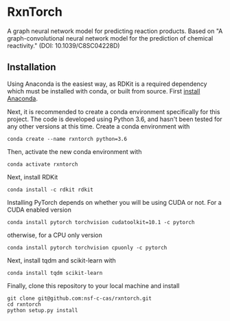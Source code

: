 # RxnTorch

A graph neural network model for predicting reaction products. Based on "A graph-convolutional neural network model for the prediction of chemical reactivity." (DOI: 10.1039/C8SC04228D) 

## Installation

Using Anaconda is the easiest way, as RDKit is a required dependency which must be installed with conda, or built from source. First [install Anaconda](https://docs.anaconda.com/anaconda/install/). 

Next, it is recommended to create a conda environment specifically for this project. The code is developed using Python 3.6, and hasn't been tested for any other versions at this time. Create a conda environment with
```
conda create --name rxntorch python=3.6
```
Then, activate the new conda environment with
```
conda activate rxntorch
```
Next, install RDKit
```
conda install -c rdkit rdkit 
```
Installing PyTorch depends on whether you will be using CUDA or not. For a CUDA enabled version
```
conda install pytorch torchvision cudatoolkit=10.1 -c pytorch
```
otherwise, for a CPU only version
```
conda install pytorch torchvision cpuonly -c pytorch
```
Next, install tqdm and scikit-learn with
```
conda install tqdm scikit-learn
```
Finally, clone this repository to your local machine and install
```
git clone git@github.com:nsf-c-cas/rxntorch.git
cd rxntorch
python setup.py install
```

